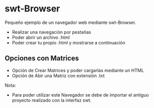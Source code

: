 # swt-Browser

Pequeño ejemplo de un navegador web mediante swt-Browser.
- Realizar una navegación por pestañas
- Poder abrir un archivo .html
- Poder crear tu propio .html y mostrarse a continuación

Opciones con Matrices
------------------------------------------------------------
- Opción de Crear Matrices y poder cargarlas mediante un HTML
- Opción de Abir una Matriz con extensión .txt 

Nota:
- Para poder utilizar este Navegador se debe de importar el antiguo proyecto realizado con la interfaz swt.
